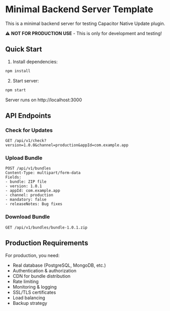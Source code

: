 # Minimal Backend Server Template

This is a minimal backend server for testing Capacitor Native Update plugin.

⚠️ **NOT FOR PRODUCTION USE** - This is only for development and testing!

## Quick Start

1. Install dependencies:
```bash
npm install
```

2. Start server:
```bash
npm start
```

Server runs on http://localhost:3000

## API Endpoints

### Check for Updates
```
GET /api/v1/check?version=1.0.0&channel=production&appId=com.example.app
```

### Upload Bundle
```
POST /api/v1/bundles
Content-Type: multipart/form-data
Fields:
- bundle: ZIP file
- version: 1.0.1
- appId: com.example.app
- channel: production
- mandatory: false
- releaseNotes: Bug fixes
```

### Download Bundle
```
GET /api/v1/bundles/bundle-1.0.1.zip
```

## Production Requirements

For production, you need:
- Real database (PostgreSQL, MongoDB, etc.)
- Authentication & authorization
- CDN for bundle distribution
- Rate limiting
- Monitoring & logging
- SSL/TLS certificates
- Load balancing
- Backup strategy